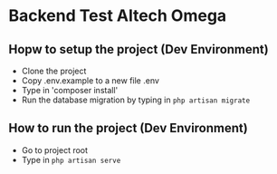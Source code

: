 # Backend Test Altech Omega

## Hopw to setup the project (Dev Environment)

- Clone the project
- Copy .env.example to a new file .env
- Type in 'composer install'
- Run the database migration by typing in  `php artisan migrate`

## How to run the project (Dev Environment)

- Go to project root 
- Type in `php artisan serve`
